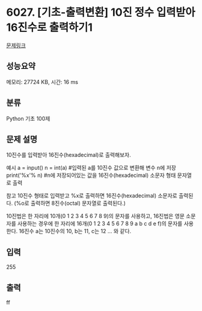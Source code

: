 # 6027. [기초-출력변환] 10진 정수 입력받아 16진수로 출력하기1

[문제링크](https://codeup.kr/problem.php?id=6027)

## 성능요약

메모리: 27724 KB, 시간: 16 ms

## 분류

Python 기초 100제

## 문제 설명

10진수를 입력받아 16진수(hexadecimal)로 출력해보자.

예시
a = input()
n = int(a)            #입력된 a를 10진수 값으로 변환해 변수 n에 저장
print('%x'% n)  #n에 저장되어있는 값을 16진수(hexadecimal) 소문자 형태 문자열로 출력

참고
10진수 형태로 입력받고
%x로 출력하면 16진수(hexadecimal) 소문자로 출력된다.
(%o로 출력하면 8진수(octal) 문자열로 출력된다.)

10진법은 한 자리에 10개(0 1 2 3 4 5 6 7 8 9)의 문자를 사용하고,
16진법은 영문 소문자를 사용하는 경우에 한 자리에 16개(0 1 2 3 4 5 6 7 8 9 a b c d e f)의 문자를 사용한다.
16진수 a는 10진수의 10, b는 11, c는 12 ... 와 같다.

## 입력

255

## 출력

ff